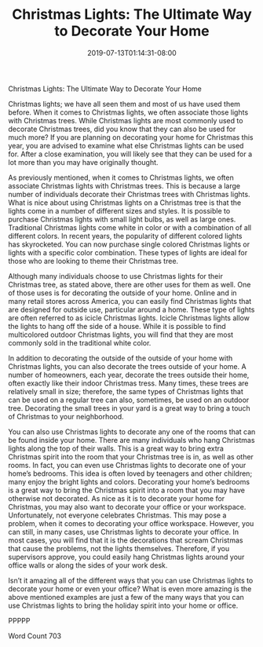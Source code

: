 ﻿---
title: "Christmas Lights: The Ultimate Way to Decorate Your Home"
date: 2019-07-13T01:14:31-08:00
description: "Decorating for Christmas Tips for Web Success"
featured_image: "/images/Decorating for Christmas.jpg"
tags: ["Decorating for Christmas"]
---

Christmas Lights: The Ultimate Way to Decorate Your Home

Christmas lights; we have all seen them and most of us have used them before. When it comes to Christmas lights, we often associate those lights with Christmas trees.  While Christmas lights are most commonly used to decorate Christmas trees, did you know that they can also be used for much more?  If you are planning on decorating your home for Christmas this year, you are advised to examine what else Christmas lights can be used for. After a close examination, you will likely see that they can be used for a lot more than you may have originally thought.

As previously mentioned, when it comes to Christmas lights, we often associate Christmas lights with Christmas trees. This is because a large number of individuals decorate their Christmas trees with Christmas lights.  What is nice about using Christmas lights on a Christmas tree is that the lights come in a number of different sizes and styles.  It is possible to purchase Christmas lights with small light bulbs, as well as large ones.  Traditional Christmas lights come white in color or with a combination of all different colors.  In recent years, the popularity of different colored lights has skyrocketed.  You can now purchase single colored Christmas lights or lights with a specific color combination. These types of lights are ideal for those who are looking to theme their Christmas tree.

Although many individuals choose to use Christmas lights for their Christmas tree, as stated above, there are other uses for them as well.  One of those uses is for decorating the outside of your home.  Online and in many retail stores across America, you can easily find Christmas lights that are designed for outside use, particular around a home. These type of lights are often referred to as icicle Christmas lights.  Icicle Christmas lights allow the lights to hang off the side of a house.  While it is possible to find multicolored outdoor Christmas lights, you will find that they are most commonly sold in the traditional white color.

In addition to decorating the outside of the outside of your home with Christmas lights, you can also decorate the trees outside of your home.  A number of homeowners, each year, decorate the trees outside their home, often exactly like their indoor Christmas tress.  Many times, these trees are relatively small in size; therefore, the same types of Christmas lights that can be used on a regular tree can also, sometimes, be used on an outdoor tree.  Decorating the small trees in your yard is a great way to bring a touch of Christmas to your neighborhood.

You can also use Christmas lights to decorate any one of the rooms that can be found inside your home.  There are many individuals who hang Christmas lights along the top of their walls. This is a great way to bring extra Christmas spirit into the room that your Christmas tree is in, as well as other rooms. In fact, you can even use Christmas lights to decorate one of your home’s bedrooms.  This idea is often loved by teenagers and other children; many enjoy the bright lights and colors. Decorating your home’s bedrooms is a great way to bring the Christmas spirit into a room that you may have otherwise not decorated.
As nice as it is to decorate your home for Christmas, you may also want to decorate your office or your workspace. Unfortunately, not everyone celebrates Christmas.  This may pose a problem, when it comes to decorating your office workspace.  However, you can still, in many cases, use Christmas lights to decorate your office.  In most cases, you will find that it is the decorations that scream Christmas that cause the problems, not the lights themselves. Therefore, if you supervisors approve, you could easily hang Christmas lights around your office walls or along the sides of your work desk.

Isn’t it amazing all of the different ways that you can use Christmas lights to decorate your home or even your office? What is even more amazing is the above mentioned examples are just a few of the many ways that you can use Christmas lights to bring the holiday spirit into your home or office.

PPPPP

Word Count 703


